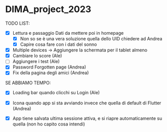 # DIMA_project_2023

TODO LIST:

- [x] Lettura e passaggio Dati da mettere poi in homepage
  - [x] Non so se è una vera soluzione quella dello UID chiedere ad Andrea
  - [x] Capire cosa fare con i dati del sonno
- [x] Multiple devices -> Aggiungere la schermata per il tablet almeno
- [x] Cambiare lo score (Ale)
- [ ] Aggiungere i test (Ale)
- [x] Password Forgotten page (Andrea)
- [x] Fix della pagina degli amici (Andrea)

SE ABBIAMO TEMPO:

- [x] Loading bar quando clicchi su Login (Ale)
- [x] Icona quando app si sta avviando invece che quella di default di Flutter (Andrea)
- [x] App tiene salvata ultima sessione attiva, e si riapre automaticamente su quella (non ho capito cosa intendi) 

